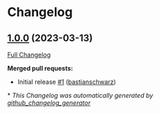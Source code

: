 # Changelog

## [1.0.0](https://github.com/codenamephp/deployer.secrets/tree/1.0.0) (2023-03-13)

[Full Changelog](https://github.com/codenamephp/deployer.secrets/compare/6f02e094e652be781e9f76de414d6241f3590383...1.0.0)

**Merged pull requests:**

- Initial release [\#1](https://github.com/codenamephp/deployer.secrets/pull/1) ([bastianschwarz](https://github.com/bastianschwarz))



\* *This Changelog was automatically generated by [github_changelog_generator](https://github.com/github-changelog-generator/github-changelog-generator)*
